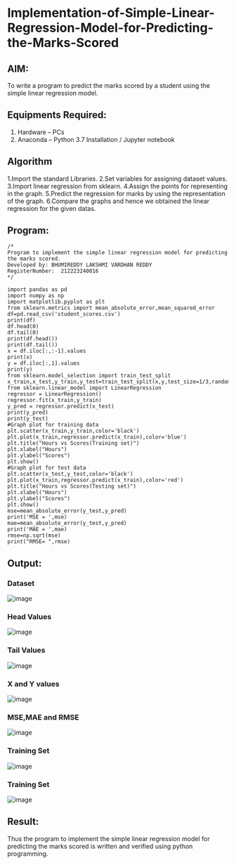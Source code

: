 # Implementation-of-Simple-Linear-Regression-Model-for-Predicting-the-Marks-Scored

## AIM:
To write a program to predict the marks scored by a student using the simple linear regression model.

## Equipments Required:
1. Hardware – PCs
2. Anaconda – Python 3.7 Installation / Jupyter notebook

## Algorithm
1.Import the standard Libraries. 
2.Set variables for assigning dataset values. 
3.Import linear regression from sklearn. 
4.Assign the points for representing in the graph. 
5.Predict the regression for marks by using the representation of the graph. 
6.Compare the graphs and hence we obtained the linear regression for the given datas.
## Program:
```
/*
Program to implement the simple linear regression model for predicting the marks scored.
Developed by: BHUMIREDDY LAKSHMI VARDHAN REDDY
RegisterNumber:  212223240016
*/
```
```
import pandas as pd
import numpy as np
import matplotlib.pyplot as plt
from sklearn.metrics import mean_absolute_error,mean_squared_error
df=pd.read_csv('student_scores.csv')
print(df)
df.head(0)
df.tail(0)
print(df.head())
print(df.tail())
x = df.iloc[:,:-1].values
print(x)
y = df.iloc[:,1].values
print(y)
from sklearn.model_selection import train_test_split
x_train,x_test,y_train,y_test=train_test_split(x,y,test_size=1/3,random_state=0)
from sklearn.linear_model import LinearRegression
regressor = LinearRegression()
regressor.fit(x_train,y_train)
y_pred = regressor.predict(x_test)
print(y_pred)
print(y_test)
#Graph plot for training data
plt.scatter(x_train,y_train,color='black')
plt.plot(x_train,regressor.predict(x_train),color='blue')
plt.title("Hours vs Scores(Training set)")
plt.xlabel("Hours")
plt.ylabel("Scores")
plt.show()
#Graph plot for test data
plt.scatter(x_test,y_test,color='black')
plt.plot(x_train,regressor.predict(x_train),color='red')
plt.title("Hours vs Scores(Testing set)")
plt.xlabel("Hours")
plt.ylabel("Scores")
plt.show()
mse=mean_absolute_error(y_test,y_pred)
print('MSE = ',mse)
mae=mean_absolute_error(y_test,y_pred)
print('MAE = ',mae)
rmse=np.sqrt(mse)
print("RMSE= ",rmse)

```

## Output:
### Dataset
![image](https://github.com/user-attachments/assets/dce6e83d-f12f-40fa-a9ef-56bbfc305fcd)

### Head Values
![image](https://github.com/user-attachments/assets/48538b10-8998-4379-ba05-ea2362424028)

### Tail Values
![image](https://github.com/user-attachments/assets/fd79fe88-c257-4f4e-adbc-429359717b1f)

### X and Y values
![image](https://github.com/user-attachments/assets/6e20ef11-982a-4244-ac6d-b6bda7a87181)

### MSE,MAE and RMSE
![image](https://github.com/user-attachments/assets/3c86d052-e3c8-423b-88b9-5c934e72c197)

### Training Set
![image](https://github.com/user-attachments/assets/26737b96-859e-49e5-aff0-264c8fb7f66e)

### Training Set
![image](https://github.com/user-attachments/assets/6f359e02-1f54-41d6-8b95-bea8e8c1a691)

## Result:
Thus the program to implement the simple linear regression model for predicting the marks scored is written and verified using python programming.
